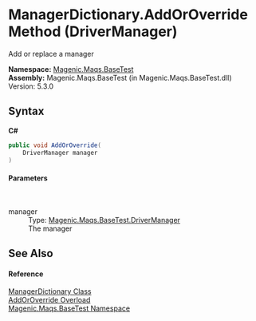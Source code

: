 # ManagerDictionary.AddOrOverride Method (DriverManager)
 

Add or replace a manager

**Namespace:**&nbsp;<a href="#/MAQS_5/BaseTest_AUTOGENERATED/Magenic-Maqs-BaseTest_Namespace">Magenic.Maqs.BaseTest</a><br />**Assembly:**&nbsp;Magenic.Maqs.BaseTest (in Magenic.Maqs.BaseTest.dll) Version: 5.3.0

## Syntax

**C#**<br />
``` C#
public void AddOrOverride(
	DriverManager manager
)
```


#### Parameters
&nbsp;<dl><dt>manager</dt><dd>Type: <a href="#/MAQS_5/BaseTest_AUTOGENERATED/DriverManager_Class">Magenic.Maqs.BaseTest.DriverManager</a><br />The manager</dd></dl>

## See Also


#### Reference
<a href="#/MAQS_5/BaseTest_AUTOGENERATED/ManagerDictionary_Class">ManagerDictionary Class</a><br /><a href="#/MAQS_5/BaseTest_AUTOGENERATED/ManagerDictionary-AddOrOverride_Method">AddOrOverride Overload</a><br /><a href="#/MAQS_5/BaseTest_AUTOGENERATED/Magenic-Maqs-BaseTest_Namespace">Magenic.Maqs.BaseTest Namespace</a><br />